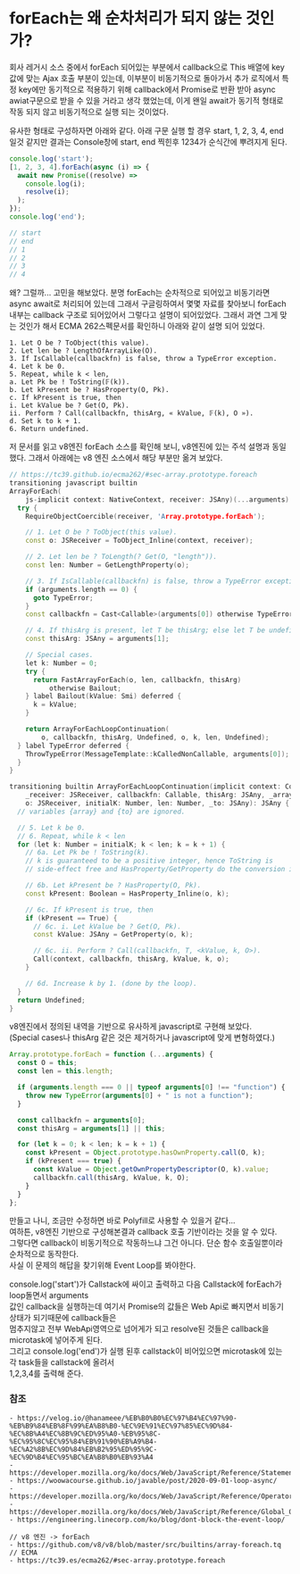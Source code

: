 # forEach는 왜 순차처리가 되지 않는 것인가?

회사 레거시 소스 중에서 forEach 되어있는 부분에서 callback으로 This 배열에 key 값에 맞는 Ajax 호출 부분이 있는데, 이부분이 비동기적으로 돌아가서 추가 로직에서 특정 key에만 동기적으로 적용하기 위해 callback에서 Promise로 반환 받아 async awiat구문으로 받을 수 있을 거라고 생각 했었는데, 이게 왠일 await가 동기적 형태로 작동 되지 않고 비동기적으로 실행 되는 것이었다.

유사한 형태로 구성하자면 아래와 같다. 아래 구문 실행 할 경우 start, 1, 2, 3, 4, end 일것 같지만 결과는 Console창에 start, end 찍힌후 1234가 순식간에 뿌려지게 된다.

```javascript
console.log('start');
[1, 2, 3, 4].forEach(async (i) => {
  await new Promise((resolve) =>
    console.log(i);
    resolve(i);
  );
});
console.log('end');

// start
// end
// 1
// 2
// 3
// 4
```

왜? 그럴까... 고민을 해보았다. 분명 forEach는 순차적으로 되어있고 비동기라면 async await로 처리되어 있는데 그래서 구글링하여서 몇몇 자료를 찾아보니 forEach 내부는 callback 구조로 되어있어서 그렇다고 설명이 되어있었다. 그래서 과연 그게 맞는 것인가 해서 ECMA 262스펙문서를 확인하니 아래와 같이 설명 되어 있었다.

```
1. Let O be ? ToObject(this value).
2. Let len be ? LengthOfArrayLike(O).
3. If IsCallable(callbackfn) is false, throw a TypeError exception.
4. Let k be 0.
5. Repeat, while k < len,
a. Let Pk be ! ToString(𝔽(k)).
b. Let kPresent be ? HasProperty(O, Pk).
c. If kPresent is true, then
i. Let kValue be ? Get(O, Pk).
ii. Perform ? Call(callbackfn, thisArg, « kValue, 𝔽(k), O »).
d. Set k to k + 1.
6. Return undefined.
```

저 문서를 읽고 v8엔진 forEach 소스를 확인해 보니, v8엔진에 있는 주석 설명과 동일했다.
그래서 아래에는 v8 엔진 소스에서 해당 부분만 옮겨 보았다.

```c++
// https://tc39.github.io/ecma262/#sec-array.prototype.foreach
transitioning javascript builtin
ArrayForEach(
    js-implicit context: NativeContext, receiver: JSAny)(...arguments): JSAny {
  try {
    RequireObjectCoercible(receiver, 'Array.prototype.forEach');

    // 1. Let O be ? ToObject(this value).
    const o: JSReceiver = ToObject_Inline(context, receiver);

    // 2. Let len be ? ToLength(? Get(O, "length")).
    const len: Number = GetLengthProperty(o);

    // 3. If IsCallable(callbackfn) is false, throw a TypeError exception.
    if (arguments.length == 0) {
      goto TypeError;
    }
    const callbackfn = Cast<Callable>(arguments[0]) otherwise TypeError;

    // 4. If thisArg is present, let T be thisArg; else let T be undefined.
    const thisArg: JSAny = arguments[1];

    // Special cases.
    let k: Number = 0;
    try {
      return FastArrayForEach(o, len, callbackfn, thisArg)
          otherwise Bailout;
    } label Bailout(kValue: Smi) deferred {
      k = kValue;
    }

    return ArrayForEachLoopContinuation(
        o, callbackfn, thisArg, Undefined, o, k, len, Undefined);
  } label TypeError deferred {
    ThrowTypeError(MessageTemplate::kCalledNonCallable, arguments[0]);
  }
}

transitioning builtin ArrayForEachLoopContinuation(implicit context: Context)(
    _receiver: JSReceiver, callbackfn: Callable, thisArg: JSAny, _array: JSAny,
    o: JSReceiver, initialK: Number, len: Number, _to: JSAny): JSAny {
  // variables {array} and {to} are ignored.

  // 5. Let k be 0.
  // 6. Repeat, while k < len
  for (let k: Number = initialK; k < len; k = k + 1) {
    // 6a. Let Pk be ! ToString(k).
    // k is guaranteed to be a positive integer, hence ToString is
    // side-effect free and HasProperty/GetProperty do the conversion inline.

    // 6b. Let kPresent be ? HasProperty(O, Pk).
    const kPresent: Boolean = HasProperty_Inline(o, k);

    // 6c. If kPresent is true, then
    if (kPresent == True) {
      // 6c. i. Let kValue be ? Get(O, Pk).
      const kValue: JSAny = GetProperty(o, k);

      // 6c. ii. Perform ? Call(callbackfn, T, <kValue, k, O>).
      Call(context, callbackfn, thisArg, kValue, k, o);
    }

    // 6d. Increase k by 1. (done by the loop).
  }
  return Undefined;
}
```

v8엔진에서 정의된 내역을 기반으로 유사하게 javascript로 구현해 보았다.  
(Special cases나 thisArg 같은 것은 제거하거나 javascript에 맞게 변형하였다.)

```javascript
Array.prototype.forEach = function (...arguments) {
  const O = this;
  const len = this.length;

  if (arguments.length === 0 || typeof arguments[0] !== "function") {
    throw new TypeError(arguments[0] + " is not a function");
  }

  const callbackfn = arguments[0];
  const thisArg = arguments[1] || this;

  for (let k = 0; k < len; k = k + 1) {
    const kPresent = Object.prototype.hasOwnProperty.call(O, k);
    if (kPresent === true) {
      const kValue = Object.getOwnPropertyDescriptor(O, k).value;
      callbackfn.call(thisArg, kValue, k, O);
    }
  }
};
```

만들고 나니, 조금만 수정하면 바로 Polyfill로 사용할 수 있을거 같다...  
여하튼, v8엔진 기반으로 구성해본결과 callback 호출 기반이라는 것을 알 수 있다.  
그렇다면 callback이 비동기적으로 작동하느냐 그건 아니다. 단순 함수 호출일뿐이라 순차적으로 동작한다.  
사실 이 문제의 해답을 찾기위해 Event Loop를 봐야한다.

console.log('start')가 Callstack에 싸이고 출력하고 다음 Callstack에 forEach가 loop돌면서 arguments  
값인 callback을 실행하는데 여기서 Promise의 값들은 Web Api로 빠지면서 비동기상태가 되기때문에 callback들은  
멈추지않고 전부 WebApi영역으로 넘어게가 되고 resolve된 것들은 callback을 microtask에 넣어주게 된다.  
그리고 console.log('end')가 실행 된후 callstack이 비어있으면 microtask에 있는 각 task들을 callstack에 올려서  
1,2,3,4를 출력해 준다.

### 참조

```
- https://velog.io/@hanameee/%EB%B0%B0%EC%97%B4%EC%97%90-%EB%B9%84%EB%8F%99%EA%B8%B0-%EC%9E%91%EC%97%85%EC%9D%84-%EC%8B%A4%EC%8B%9C%ED%95%A0-%EB%95%8C-%EC%95%8C%EC%95%84%EB%91%90%EB%A9%B4-%EC%A2%8B%EC%9D%84%EB%B2%95%ED%95%9C-%EC%9D%B4%EC%95%BC%EA%B8%B0%EB%93%A4
- https://developer.mozilla.org/ko/docs/Web/JavaScript/Reference/Statements/for...of
- https://woowacourse.github.io/javable/post/2020-09-01-loop-async/
- https://developer.mozilla.org/ko/docs/Web/JavaScript/Reference/Operators/await
- https://developer.mozilla.org/ko/docs/Web/JavaScript/Reference/Global_Objects/Promise/then
- https://engineering.linecorp.com/ko/blog/dont-block-the-event-loop/

// v8 엔진 -> forEach
- https://github.com/v8/v8/blob/master/src/builtins/array-foreach.tq
// ECMA
- https://tc39.es/ecma262/#sec-array.prototype.foreach
```
